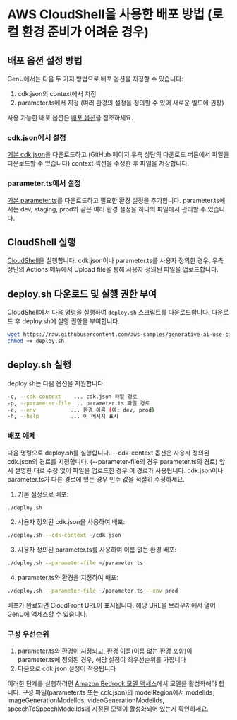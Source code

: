 # AWS CloudShell을 사용한 배포 방법 (로컬 환경 준비가 어려운 경우)

## 배포 옵션 설정 방법

GenU에서는 다음 두 가지 방법으로 배포 옵션을 지정할 수 있습니다:

1. cdk.json의 context에서 지정
2. parameter.ts에서 지정 (여러 환경의 설정을 정의할 수 있어 새로운 빌드에 권장)

사용 가능한 배포 옵션은 [배포 옵션](./DEPLOY_OPTION.md)을 참조하세요.

### cdk.json에서 설정

[기본 cdk.json](/packages/cdk/cdk.json)을 다운로드하고 (GitHub 페이지 우측 상단의 다운로드 버튼에서 파일을 다운로드할 수 있습니다) context 섹션을 수정한 후 파일을 저장합니다.

### parameter.ts에서 설정

[기본 parameter.ts](/packages/cdk/parameter.ts)를 다운로드하고 필요한 환경 설정을 추가합니다. parameter.ts에서는 dev, staging, prod와 같은 여러 환경 설정을 하나의 파일에서 관리할 수 있습니다.

## CloudShell 실행

[CloudShell](https://console.aws.amazon.com/cloudshell/home)을 실행합니다.
cdk.json이나 parameter.ts를 사용자 정의한 경우, 우측 상단의 Actions 메뉴에서 Upload file을 통해 사용자 정의된 파일을 업로드합니다.

## deploy.sh 다운로드 및 실행 권한 부여

CloudShell에서 다음 명령을 실행하여 `deploy.sh` 스크립트를 다운로드합니다.
다운로드 후 deploy.sh에 실행 권한을 부여합니다.

```bash
wget https://raw.githubusercontent.com/aws-samples/generative-ai-use-cases/refs/heads/main/deploy.sh -O deploy.sh
chmod +x deploy.sh
```

## deploy.sh 실행

deploy.sh는 다음 옵션을 지원합니다:

```bash
-c, --cdk-context    ... cdk.json 파일 경로
-p, --parameter-file ... parameter.ts 파일 경로
-e, --env           ... 환경 이름 (예: dev, prod)
-h, --help          ... 이 메시지 표시
```

### 배포 예제

다음 명령으로 deploy.sh를 실행합니다. --cdk-context 옵션은 사용자 정의된 cdk.json의 경로를 지정합니다. (--parameter-file의 경우 parameter.ts의 경로) 앞서 설명한 대로 수정 없이 파일을 업로드한 경우 이 경로가 사용됩니다. cdk.json이나 parameter.ts가 다른 경로에 있는 경우 인수 값을 적절히 수정하세요.

1. 기본 설정으로 배포:

```bash
./deploy.sh
```

2. 사용자 정의된 cdk.json을 사용하여 배포:

```bash
./deploy.sh --cdk-context ~/cdk.json
```

3. 사용자 정의된 parameter.ts를 사용하여 이름 없는 환경 배포:

```bash
./deploy.sh --parameter-file ~/parameter.ts
```

4. parameter.ts와 환경을 지정하여 배포:

```bash
./deploy.sh --parameter-file ~/parameter.ts --env prod
```

배포가 완료되면 CloudFront URL이 표시됩니다. 해당 URL을 브라우저에서 열어 GenU에 액세스할 수 있습니다.

### 구성 우선순위

1. parameter.ts와 환경이 지정되고, 환경 이름(이름 없는 환경 포함)이 parameter.ts에 정의된 경우, 해당 설정이 최우선순위를 가집니다
2. 다음으로 cdk.json 설정이 적용됩니다

이러한 단계를 실행하려면 [Amazon Bedrock 모델 액세스](https://console.aws.amazon.com/bedrock/home#/modelaccess)에서 모델을 활성화해야 합니다.
구성 파일(parameter.ts 또는 cdk.json)의 modelRegion에서 modelIds, imageGenerationModelIds, videoGenerationModelIds, speechToSpeechModelIds에 지정된 모델이 활성화되어 있는지 확인하세요.
